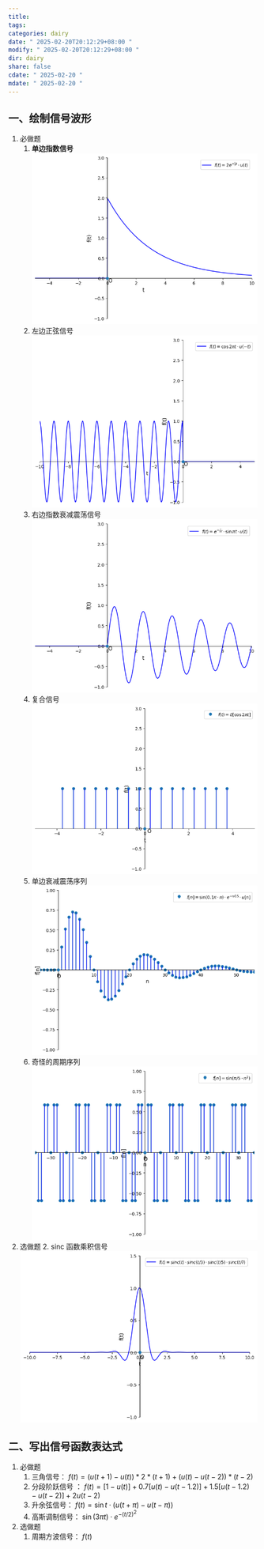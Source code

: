 ```yaml
---
title: 
tags: 
categories: dairy
date: " 2025-02-20T20:12:29+08:00 "
modify: " 2025-02-20T20:12:29+08:00 "
dir: dairy
share: false
cdate: " 2025-02-20 "
mdate: " 2025-02-20 "
---
```

## 一、绘制信号波形
1. 必做题
	1. **单边指数信号**  
		![image.png](https://raw.githubusercontent.com/Tendourisu/images/master/202502202117354.png)
	2. 左边正弦信号  
		![image.png](https://raw.githubusercontent.com/Tendourisu/images/master/202502202128463.png)
	3. 右边指数衰减震荡信号  
		![image.png](https://raw.githubusercontent.com/Tendourisu/images/master/202502202131331.png)
	4. 复合信号  
		![image.png](https://raw.githubusercontent.com/Tendourisu/images/master/202502202154492.png)
	5. 单边衰减震荡序列  
		![image.png](https://raw.githubusercontent.com/Tendourisu/images/master/202502202206947.png)
	6.  奇怪的周期序列
		![image.png](https://raw.githubusercontent.com/Tendourisu/images/master/202502202209214.png)
2. 选做题
	2. sinc 函数乘积信号
		![image.png](https://raw.githubusercontent.com/Tendourisu/images/master/202502202220263.png)
## 二、写出信号函数表达式
1. 必做题
	1. 三角信号： $f(t) = (u(t+1)-u(t))*2*(t+1)+(u(t)-u(t-2))*(t-2)$
	2. 分段阶跃信号 ： $f(t)=[1-u(t)]+0.7[u(t)-u(t-1.2)]+1.5[u(t-1.2)-u(t-2)]+2u(t-2)$
	3. 升余弦信号： $f(t)=\sin{t} \cdot (u(t+\pi)-u(t-\pi))$
	4. 高斯调制信号： $\sin(3\pi t)\cdot e^{-(t/2)^2}$
2. 选做题
	1. 周期方波信号： $f(t)$